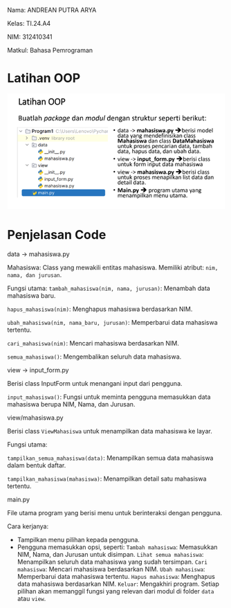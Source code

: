 Nama: ANDREAN PUTRA ARYA

Kelas: TI.24.A4

NIM: 312410341

Matkul: Bahasa Pemrograman

# Latihan OOP

![gambar](https://github.com/andreanbadeh/Latihan-OOP/blob/d0d378be0428cf95cec28d28e1b5ee234729d04c/Images/Screenshot%202024-12-10%20075305.png)

# Penjelasan Code

data -> mahasiswa.py

Mahasiswa: Class yang mewakili entitas mahasiswa. Memiliki atribut: `nim, nama, dan jurusan`. 

Fungsi utama:
`tambah_mahasiswa(nim, nama, jurusan)`: Menambah data mahasiswa baru.

`hapus_mahasiswa(nim)`: Menghapus mahasiswa berdasarkan NIM.

`ubah_mahasiswa(nim, nama_baru, jurusan)`: Memperbarui data mahasiswa tertentu.

`cari_mahasiswa(nim)`: Mencari mahasiswa berdasarkan NIM.

`semua_mahasiswa()`: Mengembalikan seluruh data mahasiswa.

view -> input_form.py

Berisi class InputForm untuk menangani input dari pengguna.

`input_mahasiswa()`: Fungsi untuk meminta pengguna memasukkan data mahasiswa berupa NIM, Nama, dan Jurusan.

view/mahasiswa.py

Berisi class `ViewMahasiswa` untuk menampilkan data mahasiswa ke layar.

Fungsi utama:

`tampilkan_semua_mahasiswa(data)`: Menampilkan semua data mahasiswa dalam bentuk daftar.

`tampilkan_mahasiswa(mahasiswa)`: Menampilkan detail satu mahasiswa tertentu.

main.py

File utama program yang berisi menu untuk berinteraksi dengan pengguna.

Cara kerjanya:

- Tampilkan menu pilihan kepada pengguna.
- Pengguna memasukkan opsi, seperti:
`Tambah mahasiswa`: Memasukkan NIM, Nama, dan Jurusan untuk disimpan.
`Lihat semua mahasiswa`: Menampilkan seluruh data mahasiswa yang sudah tersimpan.
`Cari mahasiswa`: Mencari mahasiswa berdasarkan NIM.
`Ubah mahasiswa`: Memperbarui data mahasiswa tertentu.
`Hapus mahasiswa`: Menghapus data mahasiswa berdasarkan NIM.
`Keluar`: Mengakhiri program.
Setiap pilihan akan memanggil fungsi yang relevan dari modul di folder `data` atau `view`.
